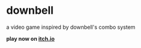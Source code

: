 # downbell
a video game inspired by downbell's combo system

**play now on [itch.io](https://nathanwentworth.itch.io/downbell)**
